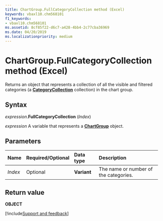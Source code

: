 ```yaml
---
title: ChartGroup.FullCategoryCollection method (Excel)
keywords: vbaxl10.chm568101
f1_keywords:
- vbaxl10.chm568101
ms.assetid: 8cf85f22-d6c7-a428-4bb4-2c77cba36969
ms.date: 04/20/2019
ms.localizationpriority: medium
---
```



# ChartGroup.FullCategoryCollection method (Excel)

Returns an object that represents a collection of all the visible and filtered categories (a **[CategoryCollection](Excel.categorycollection.md)** collection) in the chart group.


## Syntax

_expression_.**FullCategoryCollection** (_Index_)

_expression_ A variable that represents a **[ChartGroup](Excel.ChartGroup(object).md)** object.


## Parameters

|Name|Required/Optional|Data type|Description|
|:-----|:-----|:-----|:-----|
| _Index_|Optional|**Variant**|The name or number of the categories.|

## Return value

**OBJECT**




[!include[Support and feedback](~/includes/feedback-boilerplate.md)]